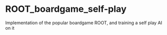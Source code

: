 # ROOT_boardgame_self-play
Implementation of the popular boardgame ROOT, and training a self play AI on it
